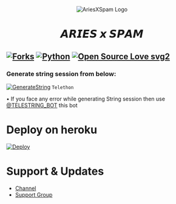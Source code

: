 <p align="center">
  <img src="https://telegra.ph/file/7a0d3f30fa591a61f0900.png" alt="AriesXSpam Logo">
</p>
<h1 align="center">
  <b>𝘼𝙍𝙄𝙀𝙎 𝙭 𝙎𝙋𝘼𝙈</b>
</h1>

[![Forks](https://img.shields.io/github/forks/D3stroyer-xD/AriesSpamBot?style=flat-square&color=orange)](https://github.com/D3stroyer-xD/AriesSpamBot/fork)
[![Python](https://img.shields.io/badge/Python-v3.9.7-blue)](https://www.python.org/)
[![Open Source Love svg2](https://badges.frapsoft.com/os/v2/open-source.svg?v=103)](https://github.com/D3stroyer-xD/AriesSpamBot)   
----
 


### Generate string session from below:

[![GenerateString](https://img.shields.io/badge/RiZoeLXSpam-String-yellowgreen)](https://replit.com/@DarkXstar-xd/AriesXspam-String-gen#main.py) ``Telethon``

• If you face any error while generating String session then use [@TELESTRING_BOT](https://t.me/TELESTRING_BOT) this bot
# Deploy on heroku

[![Deploy](https://www.herokucdn.com/deploy/button.svg)](https://heroku.com/deploy?template=https://github.com/Roninopp/sp)


# Support & Updates
* [Channel](https://t.me/Team_BlackStorm)
* [Support Group](https://t.me/Aries_Updates)


